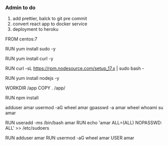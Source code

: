 ### Admin to do

1. add prettier, balck to git pre commit
1. convert react app to docker service
1. deployment to heroku

FROM centos:7 

RUN yum install sudo -y 

RUN yum install curl -y

RUN curl -sL https://rpm.nodesource.com/setup_17.x | sudo bash -

RUN yum install nodejs -y

WORKDIR /app
COPY . /app/

RUN npm install


adduser amar
usermod -aG wheel amar
gpasswd -a amar wheel
whoami
su amar

RUN useradd -ms /bin/bash amar
RUN echo 'amar ALL=(ALL) NOPASSWD: ALL' >> /etc/sudoers

RUN adduser amar
RUN usermod -aG wheel amar
USER amar